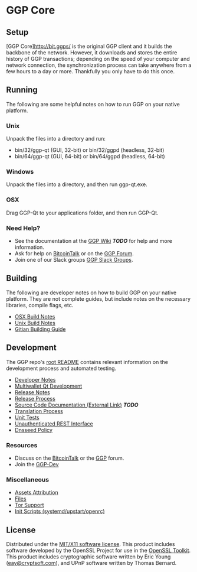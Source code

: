 GGP Core
=====================

Setup
---------------------
[GGP Core]http://bit.ggps/ is the original GGP client and it builds the backbone of the network. However, it downloads and stores the entire history of GGP transactions; depending on the speed of your computer and network connection, the synchronization process can take anywhere from a few hours to a day or more. Thankfully you only have to do this once.

Running
---------------------
The following are some helpful notes on how to run GGP on your native platform.

### Unix

Unpack the files into a directory and run:

- bin/32/ggp-qt (GUI, 32-bit) or bin/32/ggpd (headless, 32-bit)
- bin/64/ggp-qt (GUI, 64-bit) or bin/64/ggpd (headless, 64-bit)

### Windows

Unpack the files into a directory, and then run ggp-qt.exe.

### OSX

Drag GGP-Qt to your applications folder, and then run GGP-Qt.

### Need Help?

* See the documentation at the [GGP Wiki](https://en.bitcoin.it/wiki/Main_Page) ***TODO***
for help and more information.
* Ask for help on [BitcoinTalk](https://bitcointalk.org/index.php?topic=1604893.0) or on the [GGP Forum](https://google.forum.com/).
* Join one of our Slack groups [GGP Slack Groups](https://google.slack.com/).

Building
---------------------
The following are developer notes on how to build GGP on your native platform. They are not complete guides, but include notes on the necessary libraries, compile flags, etc.

- [OSX Build Notes](build-osx.md)
- [Unix Build Notes](build-unix.md)
- [Gitian Building Guide](gitian-building.md)

Development
---------------------
The GGP repo's [root README](https://github.com/GGPCRYPTO/GGP/blob/master/README.md) contains relevant information on the development process and automated testing.

- [Developer Notes](developer-notes.md)
- [Multiwallet Qt Development](multiwallet-qt.md)
- [Release Notes](release-notes.md)
- [Release Process](release-process.md)
- [Source Code Documentation (External Link)](https://dev.visucore.com/bitcoin/doxygen/) ***TODO***
- [Translation Process](translation_process.md)
- [Unit Tests](unit-tests.md)
- [Unauthenticated REST Interface](REST-interface.md)
- [Dnsseed Policy](dnsseed-policy.md)

### Resources

* Discuss on the [BitcoinTalk](https://bitcointalk.org/index.php?topic=1604893.0) or the [GGP](https://google.forum.com/) forum.
* Join the [GGP-Dev](https://google.slack.com/) 

### Miscellaneous
- [Assets Attribution](assets-attribution.md)
- [Files](files.md)
- [Tor Support](tor.md)
- [Init Scripts (systemd/upstart/openrc)](init.md)

License
---------------------
Distributed under the [MIT/X11 software license](http://www.opensource.org/licenses/mit-license.php).
This product includes software developed by the OpenSSL Project for use in the [OpenSSL Toolkit](https://www.openssl.org/). This product includes
cryptographic software written by Eric Young ([eay@cryptsoft.com](mailto:eay@cryptsoft.com)), and UPnP software written by Thomas Bernard.
